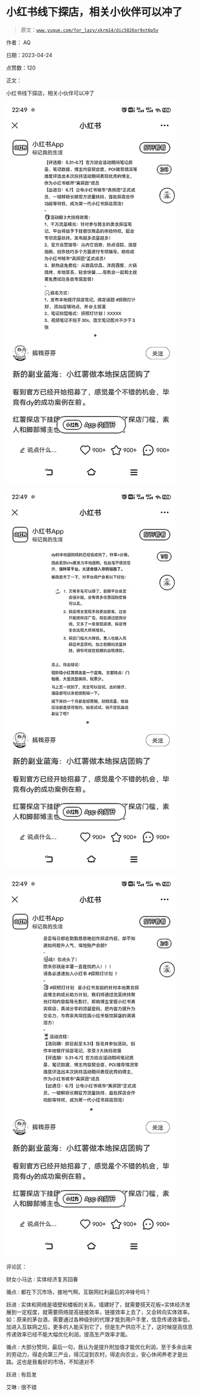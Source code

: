 # 小红书线下探店，相关小伙伴可以冲了

> 原文：[`www.yuque.com/for_lazy/xkrm14/dic5026or9xt6p5v`](https://www.yuque.com/for_lazy/xkrm14/dic5026or9xt6p5v)

作者： AQ

日期：2023-04-24

点赞数：120

正文：

小红书线下探店，相关小伙伴可以冲了

![](img/8d9272f304530e351a6c9f830cc8dbfa.png)

![](img/cb20b9e220c9b081e7b850a4d2bf319d.png)

![](img/4626227d49de6d68a60fbb250e55bb37.png)

评论区：

财女小马达 : 实体经济复苏回春

循点 : 都在下沉市场，接地气啊。互联网红利最后的冲锋号吗？

跃进 : 实体和网络是墙壁和楼板的关系，墙建好了，就需要搭天花板=实体经济发展到一定程度，就需要网络提高链接效率，链接效率上去了，又会转向实体效率。 如：原来的茅台酒，需要通过各种级别的代理才能到用户手里，信息传递效率低，加进入互联网之后，更多的人能买到它了，但是生产供应不上了，这时候提高信息传递效率已经不能大幅优化利润，提高生产效率才能。

循点 : 大部分赞同，最后一句，我认为是提升附加值才能优化利润，至于多余出来的劳动力，得走向第三产业，得沉淀到农村，得走向农业，安心休闲养老才是出路。这也是我看好的市场，不知道对不

跃进 : 有启发

艾琳 : 很不错


